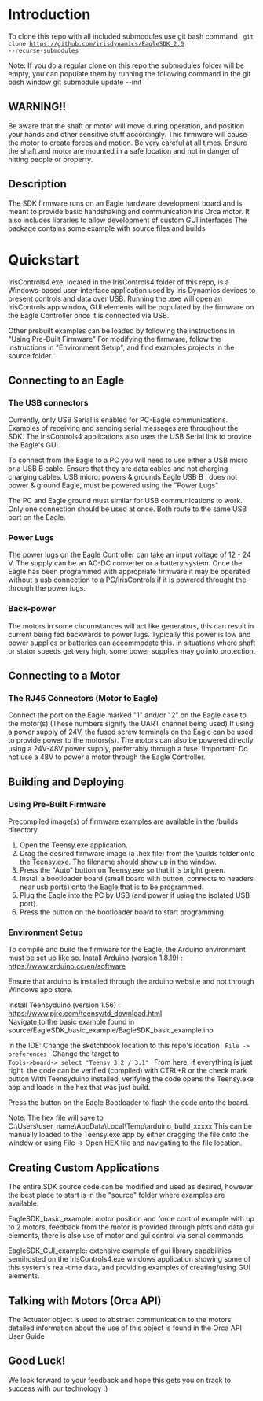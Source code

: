 # Introduction
To clone this repo with all included submodules use git bash command
<code> git clone https://github.com/irisdynamics/EagleSDK_2.0 --recurse-submodules </code>

Note: If you do a regular clone on this repo the submodules folder will be empty, you can populate them by running the following command in the git bash window
git submodule update --init 

## WARNING!! 
Be aware that the shaft or motor will move during operation, and position your hands and other sensitive stuff accordingly. 
This firmware will cause the motor to create forces and motion. Be very careful at all times. Ensure the shaft and motor are mounted in a safe location and not in danger of hitting people or property.

## Description
The SDK firmware runs on an Eagle hardware development board and is meant to provide basic handshaking and communication Iris Orca motor. It also includes libraries to allow development of custom GUI interfaces 
The package contains some example with source files and builds 

# Quickstart
IrisControls4.exe, located in the IrisControls4 folder of this repo, is a Windows-based user-interface application used by Iris Dynamics devices to present controls and data over USB.
Running the .exe will open an IrisControls app window, GUI elements will be populated by the firmware on the Eagle Controller once it is connected via USB. 

Other prebuilt examples can be loaded by following the instructions in "Using Pre-Built Firmware" 
For modifying the firmware, follow the instructions in "Environment Setup", and find examples projects in the source folder. 

## Connecting to an Eagle
### The USB connectors 
Currently, only USB Serial is enabled for PC-Eagle communications.  Examples of receiving and sending serial messages are throughout the SDK.  The IrisControls4 applications also uses the USB Serial link to provide the Eagle's GUI. 

To connect from the Eagle to a PC you will need to use either a USB micro or a USB B cable. Ensure that they are data cables and not charging charging cables.
USB micro: powers & grounds Eagle
USB B	 : does not power & ground Eagle, must be powered using the "Power Lugs"

The PC and Eagle ground must similar for USB communications to work. Only one connection should be used at once. Both route to the same USB port on the Eagle. 

### Power Lugs
The power lugs on the Eagle Controller can take an input voltage of 12 - 24 V. The supply can be an AC-DC converter or a battery system.
Once the Eagle has been programmed with appropriate firmware it may be operated without a usb connection to a PC/IrisControls if it is powered throught the through the power lugs.
### Back-power 
The motors in some circumstances will act like generators, this can result in current being fed backwards to  power lugs. Typically this power is low and power supplies or batteries can accommodate this. In situations where shaft or stator speeds get very high, some power supplies may go into protection. 

## Connecting to a Motor

### The RJ45 Connectors (Motor to Eagle)
Connect the port on the Eagle marked "1" and/or "2" on the Eagle case to the motor(s) (These numbers signify the UART channel being used)
If using a power supply of 24V, the fused screw terminals on the Eagle can be used to provide power to the motors(s).
The motors can also be powered directly using a 24V-48V power supply, preferrably through a fuse.
!Important! Do not use a 48V to power a motor through the Eagle Controller.

## Building and Deploying

### Using Pre-Built Firmware 
Precompiled image(s) of firmware examples are available in the /builds directory. 
1. Open the Teensy.exe application.
2. Drag the desired firmware image (a .hex file) from the \builds folder onto the Teensy.exe. The filename should show up in the window. 
3. Press the "Auto" button on Teensy.exe so that it is bright green.
4. Install a bootloader board (small board with button, connects to headers near usb ports) onto the Eagle that is to be programmed.
5. Plug the Eagle into the PC by USB (and power if using the isolated USB port).
6. Press the button on the bootloader board to start programming. 

### Environment Setup 
To compile and build the firmware for the Eagle, the Arduino environment must be set up like so.
Install Arduino (version 1.8.19) :  https://www.arduino.cc/en/software

Ensure that arduino is installed through the arduino website and not through Windows app store.

Install Teensyduino (version 1.56)  : https://www.pjrc.com/teensy/td_download.html  
Navigate to the basic example found in source/EagleSDK_basic_example/EagleSDK_basic_example.ino 

In the IDE:
Change the sketchbook location to this repo's location <code>  File -> preferences  </code>
Change the target to  <code> Tools->board-> select "Teensy 3.2 / 3.1" </code>
From here, if everything is just right, the code can be verified (compiled) with CTRL+R or the check mark button
With Teensyduino installed, verifying the code opens the Teensy.exe app and loads in the hex that was just build. 

Press the button on the Eagle Bootloader to flash the code onto the board. 

Note: The hex file will save to C:\Users\user_name\AppData\Local\Temp\arduino_build_xxxxx
This can be manually loaded to the Teensy.exe app by either dragging the file onto the window or using File -> Open HEX file and navigating to the file location.

## Creating Custom Applications
The entire SDK source code can be modified and used as desired, however the best place to start is in the "source" folder where examples are available. 

EagleSDK_basic_example: motor position and force control example with up to 2 motors, feedback from the motor is provided through plots and data gui elements, there is also use of motor and gui control via serial commands

EagleSDK_GUI_example: extensive example of gui library capabilities semihosted on the IrisControls4.exe windows application showing some of this system's real-time data, and providing examples of creating/using GUI elements.

## Talking with Motors (Orca API)
The Actuator object is used to abstract communication to the motors, detailed information about the use of this object is found in the Orca API User Guide

## Good Luck!
We look forward to your feedback and hope this gets you on track to success with our technology :)
